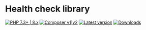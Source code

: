 # Health check library
[![PHP 7.3+ | 8.x](https://img.shields.io/badge/PHP-^7.3_|_^8-blue.svg)](https://packagist.org/packages/adata-team/healthchecker)
[![Composer v1|v2](https://img.shields.io/badge/Composer-^1.1_|_^2-success.svg)](https://packagist.org/packages/adata-team/healthchecker)
[![Latest version](https://img.shields.io/packagist/v/adata-team/healthchecker)](https://packagist.org/packages/adata-team/healthchecker)
[![Downloads](https://img.shields.io/packagist/dt/adata-team/healthchecker)](https://packagist.org/packages/adata-team/healthchecker)
